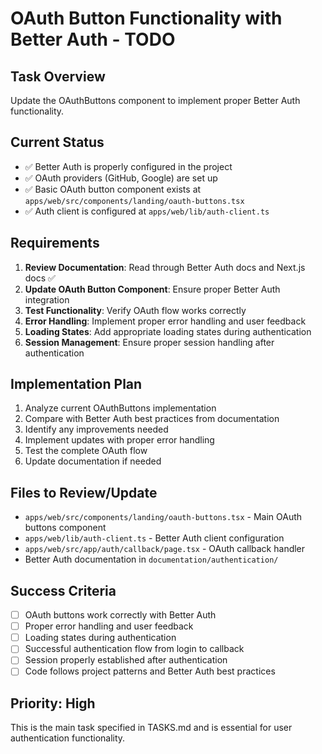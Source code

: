# OAuth Button Functionality with Better Auth - TODO

## Task Overview
Update the OAuthButtons component to implement proper Better Auth functionality.

## Current Status
- ✅ Better Auth is properly configured in the project
- ✅ OAuth providers (GitHub, Google) are set up
- ✅ Basic OAuth button component exists at `apps/web/src/components/landing/oauth-buttons.tsx`
- ✅ Auth client is configured at `apps/web/lib/auth-client.ts`

## Requirements
1. **Review Documentation**: Read through Better Auth docs and Next.js docs ✅
2. **Update OAuth Button Component**: Ensure proper Better Auth integration
3. **Test Functionality**: Verify OAuth flow works correctly
4. **Error Handling**: Implement proper error handling and user feedback
5. **Loading States**: Add appropriate loading states during authentication
6. **Session Management**: Ensure proper session handling after authentication

## Implementation Plan
1. Analyze current OAuthButtons implementation
2. Compare with Better Auth best practices from documentation
3. Identify any improvements needed
4. Implement updates with proper error handling
5. Test the complete OAuth flow
6. Update documentation if needed

## Files to Review/Update
- `apps/web/src/components/landing/oauth-buttons.tsx` - Main OAuth buttons component
- `apps/web/lib/auth-client.ts` - Better Auth client configuration
- `apps/web/src/app/auth/callback/page.tsx` - OAuth callback handler
- Better Auth documentation in `documentation/authentication/`

## Success Criteria
- [ ] OAuth buttons work correctly with Better Auth
- [ ] Proper error handling and user feedback
- [ ] Loading states during authentication
- [ ] Successful authentication flow from login to callback
- [ ] Session properly established after authentication
- [ ] Code follows project patterns and Better Auth best practices

## Priority: High
This is the main task specified in TASKS.md and is essential for user authentication functionality.
